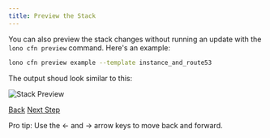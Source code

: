 ```yaml
---
title: Preview the Stack
---
```


You can also preview the stack changes without running an update with the `lono cfn preview` command.  Here's an example:

```sh
lono cfn preview example --template instance_and_route53
```

The output shoud look similar to this:

<img src="/img/tutorial/cfn-preview.png" alt="Stack Preview" class="doc-photo">

<a id="prev" class="btn btn-basic" href="{% link _docs/tutorial-cfn-update.md %}">Back</a>
<a id="next" class="btn btn-primary" href="{% link _docs/tutorial-cfn-delete.md %}">Next Step</a>
<p class="keyboard-tip">Pro tip: Use the <- and -> arrow keys to move back and forward.</p>

